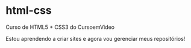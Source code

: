 # html-css
 Curso de HTML5 + CSS3 do CursoemVideo

 Estou aprendendo a criar sites e agora vou gerenciar meus repositórios!

